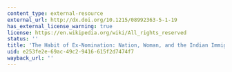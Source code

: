 ```yaml
---
content_type: external-resource
external_url: http://dx.doi.org/10.1215/08992363-5-1-19
has_external_license_warning: true
license: https://en.wikipedia.org/wiki/All_rights_reserved
status: ''
title: 'The Habit of Ex-Nomination: Nation, Woman, and the Indian Immigrant Bourgeoisie'
uid: e253fe2e-69ac-49c2-9416-615f2d7474f7
wayback_url: ''
---
```

